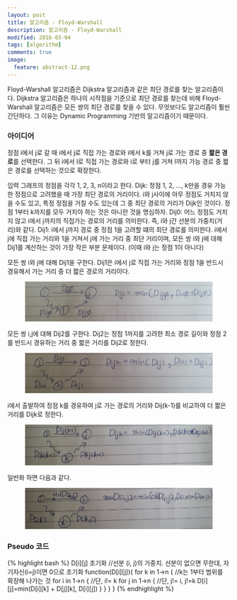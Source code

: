 ```yaml
---
layout: post
title: 알고리즘 - Floyd-Warshall 
description: 알고리즘 - Floyd-Warshall 
modified: 2016-03-04
tags: [algorithm]
comments: true
image:
  feature: abstract-12.png
---
```


Floyd-Warshall 알고리즘은 Dijkstra 알고리즘과 같은 최단 경로를 찾는 알고리즘이다. Dijkstra 알고리즘은 하나의 시작점을 기준으로 최단 경로를 찾는데 비해 Floyd-Warshall 알고리즘은 모든 쌍의 최단 경로를 찾을 수 있다. 무엇보다도 알고리즘이 훨씬 간단하다. 그 이유는 Dynamic Programming 기반의 알고리즘이기 때문이다. 

### 아이디어 

정점 i에서 j로 갈 때 i에서 j로 직접 가는 경로와 i에서 k를 거쳐 j로 가는 경로 중 **짧은 경로**를 선택한다. 그 뒤 i에서 l로 직접 가는 경로와 i로 부터 j를 거쳐 l까지 가능 경로 중 짧은 경로를 선택하는 것으로 확장한다. 

입력 그래프의 정점을 각각 1, 2, 3, n이라고 한다. 
Dijk: 정점 1, 2, ..., k만을 경유 가능한 정점으로 고려했을 때 가장 최단 경로의 거리이다.  i와 j사이에 아무 정점도 거치지 않을 수도 있고, 특정 정점을 거칠 수도 있는데 그 중 최단 경로의 거리가 Dijk인 것이다. 정점 1부터 k까지를 모두 거치야 하는 것은 아니란 것을 명심하자. 
Dij0: 어느 정점도 거치지 않고 i에서 j까지의 직접가는 경로의 거리를 의미한다. 즉, i와 j간 선분의 가중치(거리)와 같다. 
Dij1: i에서 j까지 경로 중 정점 1을 고려할 떄의 최단 경로를 의미한다. i에서 j에 직접 가는 거리와  1을 거쳐서 j에 가는 거리 중 최단 거리이며, 모든 쌍 i와 j에 대해 Dij1를 계산하는 것이 가장 작은 부분 문제이다. (이때 i와 j는 정점 1이 아니다) 


모든 쌍 i와 j에 대해 Dij1을 구한다. Dij1은 i에서 j로 직접 가는 거리와 정점 1을 반드시 경유해서 가는 거리 중 더 짧은 경로의 거리이다. 
<figure>
<img src="/images/floyd_warshall1.jpg" alt="floyd-warshall">
</figure>

모든 쌍 i,j에 대해 Dij2를 구한다. Dij2는 정점 1까지를 고려햔 최소 경로 길이와 정점 2를 반드시 경유하는 거리 중 짧은 거리를 Dij2로 정한다. 
<figure>
<img src="/images/floyd_warshall2.jpg" alt="floyd-warshall">
</figure>

i에서 출발하여 정점 k를 경유하여 j로 가는 경로의  거리와 Dij(k-1)를 비교하여 더 짧은 거리를 Dijk로 정한다. 
<figure>
<img src="/images/floyd_warshall3.jpg" alt="floyd-warshall">
</figure>

일반화 하면 다음과 같다. 
<figure>
<img src="/images/floyd_warshall4.jpg" alt="floyd-warshall">
</figure>

### Pseudo 코드

{% highlight bash %}
D[i][j] 초기화 //선분 (i, j)의 가중치. 선분이 없으면 무한대, 자기자신(i=j)이면 0으로 초기화 
function(D[i][j]){
	for k in 1->n { //k는 1부터 범위를 확장해 나가는 것 
		for i in 1->n { //단, i!= k 
			for j in 1->n { //단, j!= i, j!=k 
				D[i][j]=min(D[i][k] + D[j][k], D[i][j])
			}
		}
	}
}
{% endhighlight %}
